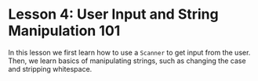 # Lesson 4: User Input and String Manipulation 101

In this lesson we first learn how to use a `Scanner` to get input from the user. Then, we
learn basics of manipulating strings, such as changing the case and stripping whitespace.
